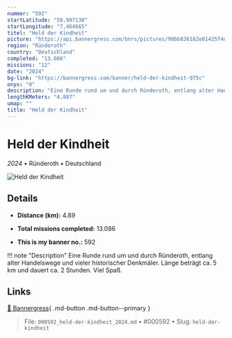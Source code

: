 ```yaml
---
nummer: "592"
startLatitude: "50,997138"
startLongitude: "7,464665"
titel: "Held der Kindheit"
picture: "https://api.bannergress.com/bnrs/pictures/90bb836182e01425f4d95e1cdba38b65"
region: "Ründeroth"
country: "Deutschland"
completed: "13.086"
missions: "12"
date: "2024"
bg-link: "https://bannergress.com/banner/held-der-kindheit-975c"
onyx: "0"
description: "Eine Runde rund um und durch Ründeroth, entlang alter Handelswege und vieler historischer Denkmäler. Länge beträgt ca. 5 km und dauert ca. 2 Stunden. Viel Spaß."
lengthKMeters: "4,887"
umap: ""
title: "Held der Kindheit"
---
```

# Held der Kindheit

*2024* • Ründeroth • Deutschland

![Held der Kindheit](https://api.bannergress.com/bnrs/pictures/90bb836182e01425f4d95e1cdba38b65)

## Details
- **Distance (km):** 4.89

- **Total missions completed:** 13.086
- **This is my banner no.:** 592


!!! note "Description"
    Eine Runde rund um und durch Ründeroth, entlang alter Handelswege und vieler historischer Denkmäler. Länge beträgt ca. 5 km und dauert ca. 2 Stunden. Viel Spaß.



## Links
[🔗 Bannergress](https://bannergress.com/banner/held-der-kindheit-975c){ .md-button .md-button--primary }



> File: `000592_held-der-kindheit_2024.md` • #000592 • Slug: `held-der-kindheit`
